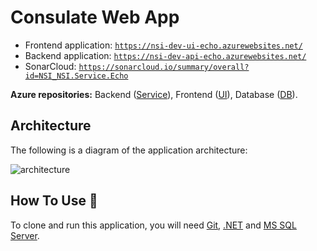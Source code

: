 # Consulate Web App

- Frontend application: [`https://nsi-dev-ui-echo.azurewebsites.net/`](https://nsi-dev-ui-echo.azurewebsites.net/) <br>
- Backend application: [`https://nsi-dev-api-echo.azurewebsites.net/`](https://nsi-dev-api-echo.azurewebsites.net/) <br>
- SonarCloud: [`https://sonarcloud.io/summary/overall?id=NSI_NSI.Service.Echo`](https://sonarcloud.io/summary/overall?id=NSI_NSI.Service.Echo) <br>

**Azure repositories:** Backend ([Service](https://dev.azure.com/nsi/NSI%202021/_git/NSI.Service.Echo)), Frontend ([UI](https://dev.azure.com/nsi/NSI%202021/_git/NSI.UI.Echo)), Database ([DB](https://dev.azure.com/nsi/NSI%202021/_git/NSI.DB.Echo)).

## Architecture

The following is a diagram of the application architecture:

![architecture](https://user-images.githubusercontent.com/44180058/152588578-45eca551-38c7-4e7b-841f-c632662bb34b.png)

## How To Use :wrench:
To clone and run this application, you will need [Git](https://git-scm.com), [.NET](https://dotnet.microsoft.com/en-us/download) and [MS SQL Server](https://www.microsoft.com/en-us/sql-server/sql-server-downloads).
